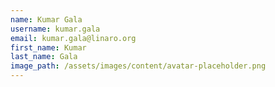 ```yaml
---
name: Kumar Gala
username: kumar.gala
email: kumar.gala@linaro.org
first_name: Kumar
last_name: Gala
image_path: /assets/images/content/avatar-placeholder.png
---
```

